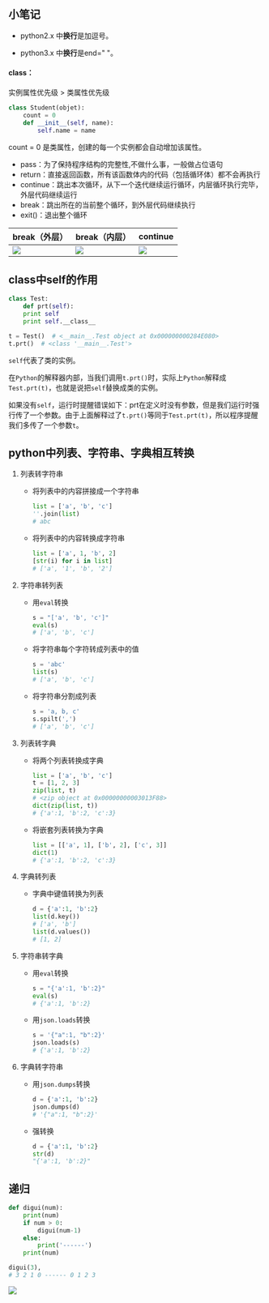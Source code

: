 ## 小笔记

* python2.x 中**换行**是加逗号。

* python3.x 中**换行**是end=" "。

#### class：

实例属性优先级 > 类属性优先级

```python
class Student(objet):
	count = 0
    def __init__(self, name):
        self.name = name
```

count = 0 是类属性，创建的每一个实例都会自动增加该属性。

* pass：为了保持程序结构的完整性,不做什么事，一般做占位语句
* return：直接返回函数，所有该函数体内的代码（包括循环体）都不会再执行
* continue：跳出本次循环，从下一个迭代继续运行循环，内层循环执行完毕，外层代码继续运行
* break：跳出所在的当前整个循环，到外层代码继续执行
* exit()：退出整个循环

| break（外层）                                                | break（内层）                                                | continue                                                     |
| ------------------------------------------------------------ | ------------------------------------------------------------ | ------------------------------------------------------------ |
| <img src="https://images2017.cnblogs.com/blog/1233990/201709/1233990-20170906195557538-1808918089.jpg" style="width:100px height:122px" /> | <img src="https://images2017.cnblogs.com/blog/1233990/201709/1233990-20170906195607726-1997870131.jpg" style="width:100px height:122px" /> | <img src="https://images2017.cnblogs.com/blog/1233990/201709/1233990-20170906195622366-1778530157.jpg" style="width:100px height:122px" /> |
## class中self的作用
```python
class Test:
	def prt(self):
    print self
    print self.__class__

t = Test()  # <__main__.Test object at 0x000000000284E080>
t.prt()  # <class '__main__.Test'>
```

`self`代表了类的实例。

在`Python`的解释器内部，当我们调用`t.prt()`时，实际上`Python`解释成`Test.prt(t)`，也就是说把`self`替换成类的实例。

如果没有`self`，运行时提醒错误如下：prt在定义时没有参数，但是我们运行时强行传了一个参数。由于上面解释过了`t.prt()`等同于`Test.prt(t)`，所以程序提醒我们多传了一个参数`t`。

## python中列表、字符串、字典相互转换

1. 列表转字符串

   * 将列表中的内容拼接成一个字符串

     ```python
     list = ['a', 'b', 'c']
     ''.join(list)
     # abc
     ```

   * 将列表中的内容转换成字符串

     ```python
     list = ['a', 1, 'b', 2]
     [str(i) for i in list]
     # ['a', '1', 'b', '2']
     ```
2. 字符串转列表
   * 用`eval`转换
     ```python
     s = "['a', 'b', 'c']"
     eval(s)
     # ['a', 'b', 'c']
     ```
   * 将字符串每个字符转成列表中的值
     ```python
     s = 'abc'
     list(s)
     # ['a', 'b', 'c']
     ```
   * 将字符串分割成列表
     ```python
     s = 'a, b, c'
     s.spilt(',')
     # ['a', 'b', 'c']
     ```
3. 列表转字典
   * 将两个列表转换成字典
     ```python
     list = ['a', 'b', 'c']
     t = [1, 2, 3]
     zip(list, t)
     # <zip object at 0x00000000003013F88>
     dict(zip(list, t))
     # {'a':1, 'b':2, 'c':3}
     ```
   * 将嵌套列表转换为字典
     ```python
     list = [['a', 1], ['b', 2], ['c', 3]]
     dict(1)
     # {'a':1, 'b':2, 'c':3}
     ```
4. 字典转列表
   * 字典中键值转换为列表
     ```python
     d = {'a':1, 'b':2}
     list(d.key())
     # ['a', 'b']
     list(d.values())
     # [1, 2]
     ```
5. 字符串转字典
   * 用`eval`转换
     ```python
     s = "{'a':1, 'b':2}"
     eval(s)
     # {'a':1, 'b':2}
     ```
   * 用`json.loads`转换
     ```python
     s = '{"a":1, "b":2}'
     json.loads(s)
     # {'a':1, 'b':2}
     ```
6. 字典转字符串
   * 用`json.dumps`转换
     ```python
     d = {'a':1, 'b':2}
     json.dumps(d)
     # '{"a":1, "b":2}'
     ```
   * 强转换
     ```python
     d = {'a':1, 'b':2}
     str(d)
     "{'a':1, 'b':2}"
     ```

## 递归

```python
def digui(num):
	print(num)
	if num > 0:
		digui(num-1)
	else:
		print('------')
	print(num)

digui(3),
# 3 2 1 0 ------ 0 1 2 3
```

![](https://images2017.cnblogs.com/blog/1272988/201711/1272988-20171108213648231-213946465.png)

